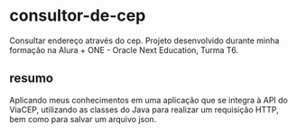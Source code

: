# consultor-de-cep
Consultar endereço através do cep. Projeto desenvolvido durante minha formação na Alura + ONE - Oracle Next Education, Turma T6.  

## resumo
Aplicando meus conhecimentos em uma aplicação que se integra à API do ViaCEP, utilizando as classes do Java para realizar um requisição HTTP, bem como para salvar um arquivo json.
